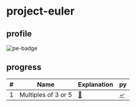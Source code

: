 # project-euler

## profile

![pe-badge](https://projecteuler.net/profile/haklee.png)

## progress

| #  | Name | Explanation | py |
|----|------|-------------|----|
|1   |Multiples of 3 or 5|[📄](pe/1.md)|[✓](pe/1.py)|
